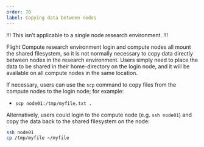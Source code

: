 ```yaml
---
order: 70
label: Copying data between nodes
---
```




!!!
This isn’t applicable to a single node research environment.
!!!

Flight Compute research environment login and compute nodes all mount the shared filesystem, so it is not normally necessary to copy data directly between nodes in the research environment. Users simply need to place the data to be shared in their home-directory on the login node, and it will be available on all compute nodes in the same location.

If necessary, users can use the `scp` command to copy files from the compute nodes to the login node; for example:

- `scp node01:/tmp/myfile.txt .`

Alternatively, users could login to the compute node (e.g. `ssh node01`) and copy the data back to the shared filesystem on the node:

```bash
ssh node01
cp /tmp/myfile ~/myfile
```
